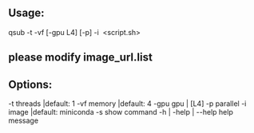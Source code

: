 ## Usage:
qsub -t <threads> -vf <memory> [-gpu L4] [-p] -i <image> <script.sh>
## please modify image_url.list
## Options:
-t threads |default: 1
-vf memory |default: 4
-gpu gpu | [L4]
-p parallel
-i image |default: miniconda
-s show command
-h | -help | --help help message
